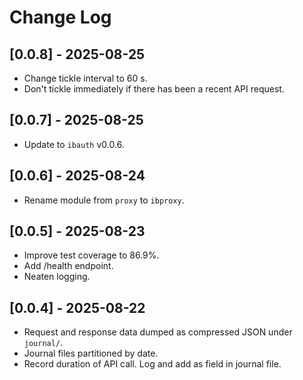 # Change Log

## [0.0.8] - 2025-08-25

- Change tickle interval to 60 s.
- Don't tickle immediately if there has been a recent API request.

## [0.0.7] - 2025-08-25

- Update to `ibauth` v0.0.6.

## [0.0.6] - 2025-08-24

- Rename module from `proxy` to `ibproxy`.

## [0.0.5] - 2025-08-23

- Improve test coverage to 86.9%.
- Add /health endpoint.
- Neaten logging.

## [0.0.4] - 2025-08-22

- Request and response data dumped as compressed JSON under `journal/`.
- Journal files partitioned by date.
- Record duration of API call. Log and add as field in journal file.
